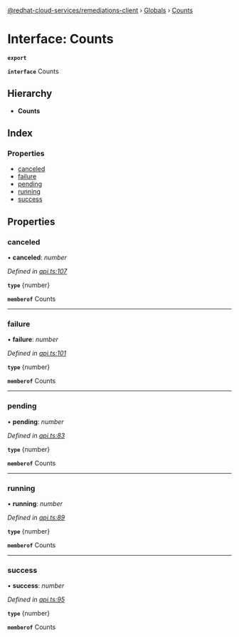 [@redhat-cloud-services/remediations-client](../README.md) › [Globals](../globals.md) › [Counts](counts.md)

# Interface: Counts

**`export`** 

**`interface`** Counts

## Hierarchy

* **Counts**

## Index

### Properties

* [canceled](counts.md#canceled)
* [failure](counts.md#failure)
* [pending](counts.md#pending)
* [running](counts.md#running)
* [success](counts.md#success)

## Properties

###  canceled

• **canceled**: *number*

*Defined in [api.ts:107](https://github.com/RedHatInsights/javascript-clients/blob/master/packages/remediations/api.ts#L107)*

**`type`** {number}

**`memberof`** Counts

___

###  failure

• **failure**: *number*

*Defined in [api.ts:101](https://github.com/RedHatInsights/javascript-clients/blob/master/packages/remediations/api.ts#L101)*

**`type`** {number}

**`memberof`** Counts

___

###  pending

• **pending**: *number*

*Defined in [api.ts:83](https://github.com/RedHatInsights/javascript-clients/blob/master/packages/remediations/api.ts#L83)*

**`type`** {number}

**`memberof`** Counts

___

###  running

• **running**: *number*

*Defined in [api.ts:89](https://github.com/RedHatInsights/javascript-clients/blob/master/packages/remediations/api.ts#L89)*

**`type`** {number}

**`memberof`** Counts

___

###  success

• **success**: *number*

*Defined in [api.ts:95](https://github.com/RedHatInsights/javascript-clients/blob/master/packages/remediations/api.ts#L95)*

**`type`** {number}

**`memberof`** Counts
